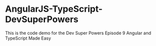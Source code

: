 # AngularJS-TypeScript-DevSuperPowers
This is the code demo for the Dev Super Powers Episode 9 Angular and TypeScript Made Easy
